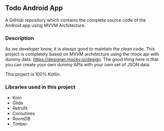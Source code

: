 ## Todo Android App

A GitHub repository which contains the complete source code of the Android app using MVVM Architecture. 

### Description

As we developer know, it is always good to maintain the clean code. This project is completely based on MVVM architecture using the mock api with dummy data. https://designer.mocky.io/design. The good thing here is that you can create your own dummy APIs with your own set of JSON data. 

This project is 100% Kotlin.

### Libraries used in this project

- Koin
- Glide
- Retrofit
- Coroutines
- RoomDB
- Timber

